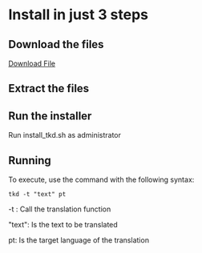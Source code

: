 # Install in just 3 steps 

## Download the files

[Download File](https://github.com/georgejrdev/ToolKit-Development/raw/main/installer/windows_2.0.0.zip)

## Extract the files

## Run the installer

Run install_tkd.sh as administrator

## Running

To execute, use the command with the following syntax:

    tkd -t "text" pt

-t : Call the translation function

"text": Is the text to be translated

pt: Is the target language of the translation